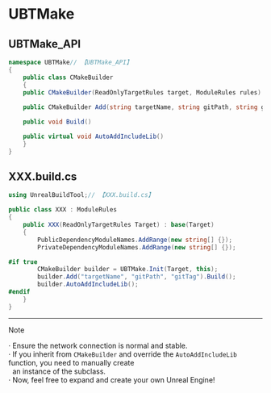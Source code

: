 # UBTMake

## UBTMake_API
```csharp
namespace UBTMake// 【UBTMake_API】
{
    public class CMakeBuilder
    {
	public CMakeBuilder(ReadOnlyTargetRules target, ModuleRules rules)       // (build parameters, module rules) => Set path parameters
            
	public CMakeBuilder Add(string targetName, string gitPath, string gitTag)// (external library name, external library git path, external library tag, version, branch) => Add external library information to CMakeLists.txt

	public void Build()                                                      // Execute CMake configuration and build commands

	public virtual void AutoAddIncludeLib()                                  // Set UBT-related parameters
    }
}
```  



## XXX.build.cs
```csharp
using UnrealBuildTool;// 【XXX.build.cs】

public class XXX : ModuleRules
{
	public XXX(ReadOnlyTargetRules Target) : base(Target)
	{
		PublicDependencyModuleNames.AddRange(new string[] {});
		PrivateDependencyModuleNames.AddRange(new string[] {});

#if true                          
		CMakeBuilder builder = UBTMake.Init(Target, this);
		builder.Add("targetName", "gitPath", "gitTag").Build();
		builder.AutoAddIncludeLib();
#endif
	}
}
```
-----
> [!NOTE]
> · Ensure the network connection is normal and stable.\
> · If you inherit from `CMakeBuilder` and override the `AutoAddIncludeLib` function, you need to manually create\
> &nbsp;&nbsp;an instance of the subclass.\
> · Now, feel free to expand and create your own Unreal Engine!



